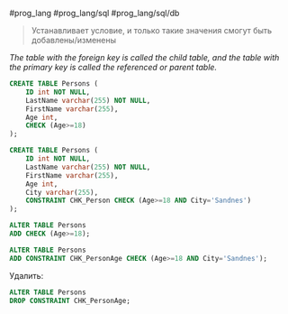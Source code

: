 #prog_lang #prog_lang/sql #prog_lang/sql/db

> Устанавливает условие, и только такие значения смогут быть добавлены/изменены

*The table with the foreign key is called the child table, and the table with the primary key is called the referenced or parent table.*

```sql
CREATE TABLE Persons (  
    ID int NOT NULL,  
    LastName varchar(255) NOT NULL,  
    FirstName varchar(255),  
    Age int,  
    CHECK (Age>=18)  
);

CREATE TABLE Persons (  
    ID int NOT NULL,  
    LastName varchar(255) NOT NULL,  
    FirstName varchar(255),  
    Age int,  
    City varchar(255),  
    CONSTRAINT CHK_Person CHECK (Age>=18 AND City='Sandnes')  
);
```

```sql
ALTER TABLE Persons  
ADD CHECK (Age>=18);

ALTER TABLE Persons  
ADD CONSTRAINT CHK_PersonAge CHECK (Age>=18 AND City='Sandnes');
```

Удалить:
```sql
ALTER TABLE Persons  
DROP CONSTRAINT CHK_PersonAge;
```
